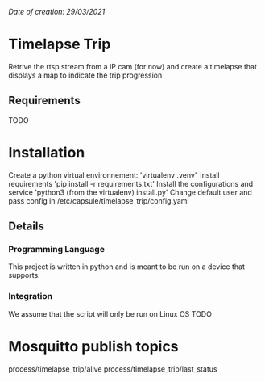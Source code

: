 *Date of creation: 29/03/2021*

# Timelapse Trip
Retrive the rtsp stream from a IP cam (for now) and create a timelapse that displays a map to indicate the trip progression

## Requirements
TODO

# Installation
Create a python virtual environnement: 'virtualenv .venv"
Install requirements 'pip install -r requirements.txt'
Install the configurations and service 'python3 (from the virtualenv) install.py'
Change default user and pass config in /etc/capsule/timelapse_trip/config.yaml

## Details
### Programming Language
This project is written in python and is meant to be run on a device that supports.

### Integration
We assume that the script will only be run on Linux OS
TODO

# Mosquitto publish topics
process/timelapse_trip/alive
process/timelapse_trip/last_status
